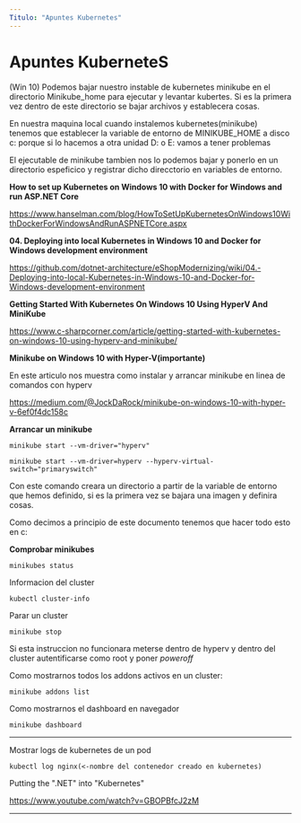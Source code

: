 ```yaml
---
Titulo: "Apuntes Kubernetes"
---
```


# Apuntes KuberneteS


(Win 10)
Podemos bajar nuestro instable de kubernetes minikube en el directorio Minikube_home para ejecutar y levantar kubertes.
Si es la primera vez dentro de este directorio se bajar archivos y establecera cosas.


En nuestra maquina local cuando instalemos kubernetes(minikube) tenemos que establecer la variable de entorno de MINIKUBE_HOME
 a disco c: porque si lo hacemos a otra unidad D: o E: vamos a tener problemas 

El ejecutable de minikube tambien nos lo podemos bajar y ponerlo en un directorio espeficico y registrar dicho direcctorio en variables de entorno.

**How to set up Kubernetes on Windows 10 with Docker for Windows and run ASP.NET Core**


https://www.hanselman.com/blog/HowToSetUpKubernetesOnWindows10WithDockerForWindowsAndRunASPNETCore.aspx

**04. Deploying into local Kubernetes in Windows 10 and Docker for Windows development environment**

https://github.com/dotnet-architecture/eShopModernizing/wiki/04.-Deploying-into-local-Kubernetes-in-Windows-10-and-Docker-for-Windows-development-environment

**Getting Started With Kubernetes On Windows 10 Using HyperV And MiniKube**

https://www.c-sharpcorner.com/article/getting-started-with-kubernetes-on-windows-10-using-hyperv-and-minikube/

**Minikube on Windows 10 with Hyper-V(importante)**

En este articulo nos muestra como instalar y arrancar minikube en linea de comandos con hyperv

https://medium.com/@JockDaRock/minikube-on-windows-10-with-hyper-v-6ef0f4dc158c


**Arrancar un minikube**

~~~
minikube start --vm-driver="hyperv"

minikube start --vm-driver=hyperv --hyperv-virtual-switch="primaryswitch"
~~~

Con este comando creara un directorio a partir de la variable de entorno que hemos definido, si es la primera vez se bajara una imagen y
definira cosas.

Como decimos a principio de este documento tenemos que hacer todo esto en c:


**Comprobar minikubes**

~~~
minikubes status
~~~
Informacion del cluster
~~~
kubectl cluster-info
~~~

Parar un cluster

~~~
minikube stop
~~~

Si esta instruccion no funcionara meterse dentro de hyperv y dentro del cluster autentificarse como root
y poner *poweroff*

Como mostrarnos todos los addons activos en un cluster:

~~~
minikube addons list
~~~
Como mostrarnos el dashboard en navegador

~~~
minikube dashboard
~~~
____
Mostrar logs de kubernetes de un pod
~~~
kubectl log nginx(<-nombre del contenedor creado en kubernetes)
~~~


Putting the ".NET" into "Kubernetes"

https://www.youtube.com/watch?v=GBOPBfcJ2zM

___







